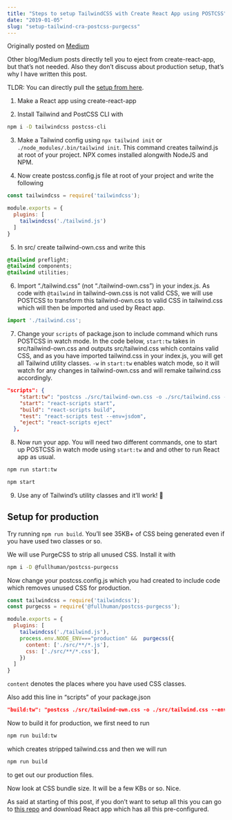 ```yaml
---
title: "Steps to setup TailwindCSS with Create React App using POSTCSS"
date: "2019-01-05"
slug: "setup-tailwind-cra-postcss-purgecss"
---
```


Originally posted on [Medium](https://medium.com/@ajitid/steps-to-setup-tailwind-with-react-using-postcss-66147b93f5f4)

Other blog/Medium posts directly tell you to eject from create-react-app, but that’s not needed. Also they don’t discuss about production setup, that’s why I have written this post.

TLDR: You can directly pull the [setup from here](https://github.com/ajitid/cra-postcss-tailwind).

1. Make a React app using create-react-app

2. Install Tailwind and PostCSS CLI with

```bash
npm i -D tailwindcss postcss-cli
```

3. Make a Tailwind config using `npx tailwind init` or `./node_modules/.bin/tailwind init`. This command creates tailwind.js at root of your project. NPX comes installed alongwith NodeJS and NPM.

4. Now create postcss.config.js file at root of your project and write the following

```js
const tailwindcss = require('tailwindcss');

module.exports = {
  plugins: [
    tailwindcss('./tailwind.js')
  ]
}
```

5. In src/ create tailwind-own.css and write this

```css
@tailwind preflight;
@tailwind components;
@tailwind utilities;
```

6. Import “./tailwind.css” (not “./tailwind-own.css”) in your index.js. As code with `@tailwind` in tailwind-own.css is not valid CSS, we will use POSTCSS to transform this tailwind-own.css to valid CSS in tailwind.css which will then be imported and used by React app.

```js
import './tailwind.css';
```

7. Change your `scripts` of package.json to include command which runs POSTCSS in watch mode. In the code below, `start:tw` takes in src/tailwind-own.css and outputs src/tailwind.css which contains valid CSS, and as you have imported tailwind.css in your index.js, you will get all Tailwind utility classes. `-w` in `start:tw` enables watch mode, so it will watch for any changes in tailwind-own.css and will remake tailwind.css accordingly.

```json
"scripts": {
    "start:tw": "postcss ./src/tailwind-own.css -o ./src/tailwind.css -w",
    "start": "react-scripts start",
    "build": "react-scripts build",
    "test": "react-scripts test --env=jsdom",
    "eject": "react-scripts eject"
  },
```


8. Now run your app. You will need two different commands, one to start up POSTCSS in watch mode using `start:tw` and and other to run React app as usual.

```bash
npm run start:tw
```

```bash
npm start
```

9. Use any of Tailwind’s utility classes and it’ll work! 🎉

## Setup for production

Try running `npm run build`. You’ll see 35KB+ of CSS being generated even if you have used two classes or so.

We will use PurgeCSS to strip all unused CSS. Install it with

```bash
npm i -D @fullhuman/postcss-purgecss
```

Now change your postcss.config.js which you had created to include code which removes unused CSS for production.

```js
const tailwindcss = require('tailwindcss');
const purgecss = require('@fullhuman/postcss-purgecss');

module.exports = {
  plugins: [
    tailwindcss('./tailwind.js'),
    process.env.NODE_ENV==="production" &&  purgecss({
      content: ['./src/**/*.js'],
      css: ['./src/**/*.css'],
    })
  ]
}
```

`content` denotes the places where you have used CSS classes.

Also add this line in “scripts” of your package.json

```json
"build:tw": "postcss ./src/tailwind-own.css -o ./src/tailwind.css --env production"
```

Now to build it for production, we first need to run

```bash
npm run build:tw
```

which creates stripped tailwind.css and then we will run

```bash
npm run build
```

to get out our production files.

Now look at CSS bundle size. It will be a few KBs or so. Nice.

As said at starting of this post, if you don’t want to setup all this you can go to [this repo](https://github.com/ajitid/cra-postcss-tailwind) and download React app which has all this pre-configured.
